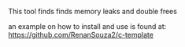 This tool finds finds memory leaks and double frees

an example on how to install and use is found at: https://github.com/RenanSouza2/c-template
